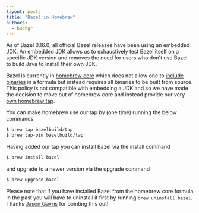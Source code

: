 ```yaml
---
layout: posts
title: "Bazel in Homebrew"
authors:
  - buchgr
---
```


As of Bazel 0.16.0, all official Bazel releases have been using an embedded JDK.
An embedded JDK allows us to exhaustively test Bazel itself on a specific JDK
version and removes the need for users who don't use Bazel to build Java to
install their own JDK.

Bazel is currently in [homebrew core](https://github.com/homebrew/homebrew-core)
which does not allow one to [include binaries](https://github.com/Homebrew/brew/blob/master/docs/Acceptable-Formulae.md#we-dont-like-binary-formulae)
in a formula but instead requires all binaries to be built from source. This
policy is not compatible with embedding a JDK and so we have made the decision
to move out of homebrew core and instead provide our very
[own homebrew tap](https://github.com/bazelbuild/homebrew-tap).

You can make homebrew use our tap by (one time) running the below commands

```bash
$ brew tap bazelbuild/tap
$ brew tap-pin bazelbuild/tap
```

Having added our tap you can install Bazel via the install command

```bash
$ brew install bazel
```

and upgrade to a newer version via the upgrade command

```bash
$ brew upgrade bazel
```

Please note that if you have installed Bazel from the homebrew core formula in
the past you will have to uninstall it first by running `brew uninstall bazel`.
Thanks [Jason Gavris](https://github.com/jgavris) for pointing this out!
